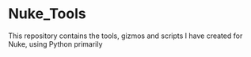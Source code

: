 # Nuke_Tools
This repository contains the tools, gizmos and scripts I have created for Nuke, using Python primarily
